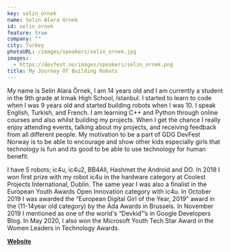 ```yaml
---
key: selin_ornek
name: Selin Alara Ornek
id: selin_ornek
feature: true
company: ""
city: Turkey
photoURL: /images/speakers/selin_ornek.jpg
images:
  - https://devfest.no/images/speakers/selin_ornek.png
title: My Journey Of Building Robots
---
```


My name is Selin Alara Örnek, I am 14 years old and I am currently a student in the 9th grade at Irmak High School, Istanbul. I started to learn to code when I was 9 years old and started building robots when I was 10. I speak English, Turkish, and French. I am learning C++ and Python through online courses and also whilst building my projects. When I get the chance I really enjoy attending events, talking about my projects, and receiving feedback from all different people. My motivation to be a part of GDG DevFest Norway is to be able to encourage and show other kids especially girls that technology is fun and its good to be able to use technology for human benefit.

I have 5 robots; ic4u, ic4u2, BB4All, Hashmet the Android and DO. In 2018 I won first prize with my robot ic4u in the hardware category at Coolest Projects International, Dublin. The same year I was also a finalist in the European Youth Awards Open Innovation category with ic4u. In October 2019 I was awarded the “European Digital Girl of the Year, 2019” award in the (11-14year old category) by the Ada Awards in Brussels. In November 2019 I mentioned as one of the world's “Devkid”’s in Google Developers Blog. In May 2020, I also won the Microsoft Youth Tech Star Award in the Women Leaders in Technology Awards.

**[Website](https://selinoid.wordpress.com/)**
